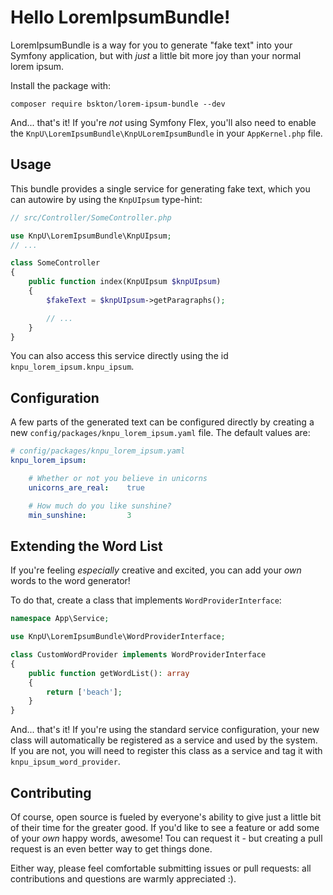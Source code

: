 # Hello LoremIpsumBundle!

LoremIpsumBundle is a way for you to generate "fake text" into
your Symfony application, but with *just* a little bit more joy
than your normal lorem ipsum.

Install the package with:

```console
composer require bskton/lorem-ipsum-bundle --dev
```

And... that's it! If you're *not* using Symfony Flex, you'll also
need to enable the `KnpU\LoremIpsumBundle\KnpULoremIpsumBundle`
in your `AppKernel.php` file.

## Usage

This bundle provides a single service for generating fake text, which
you can autowire by using the `KnpUIpsum` type-hint:

```php
// src/Controller/SomeController.php

use KnpU\LoremIpsumBundle\KnpUIpsum;
// ...

class SomeController
{
    public function index(KnpUIpsum $knpUIpsum)
    {
        $fakeText = $knpUIpsum->getParagraphs();

        // ...
    }
}
```

You can also access this service directly using the id
`knpu_lorem_ipsum.knpu_ipsum`.

## Configuration

A few parts of the generated text can be configured directly by
creating a new `config/packages/knpu_lorem_ipsum.yaml` file. The
default values are:

```yaml
# config/packages/knpu_lorem_ipsum.yaml
knpu_lorem_ipsum:

    # Whether or not you believe in unicorns
    unicorns_are_real:    true

    # How much do you like sunshine?
    min_sunshine:         3
```

## Extending the Word List

If you're feeling *especially* creative and excited, you can add 
your *own* words to the word generator!

To do that, create a class that implements `WordProviderInterface`:

```php
namespace App\Service;

use KnpU\LoremIpsumBundle\WordProviderInterface;

class CustomWordProvider implements WordProviderInterface
{
    public function getWordList(): array
    {
        return ['beach'];
    }
}
```

And... that's it! If you're using the standard service configuration,
your new class will automatically be registered as a service and used
by the system. If you are not, you will need to register this class
as a service and tag it with `knpu_ipsum_word_provider`.

## Contributing

Of course, open source is fueled by everyone's ability to give just a little bit
of their time for the greater good. If you'd like to see a feature or add some of
your *own* happy words, awesome! Tou can request it - but creating a pull request
is an even better way to get things done.

Either way, please feel comfortable submitting issues or pull requests: all contributions
and questions are warmly appreciated :).